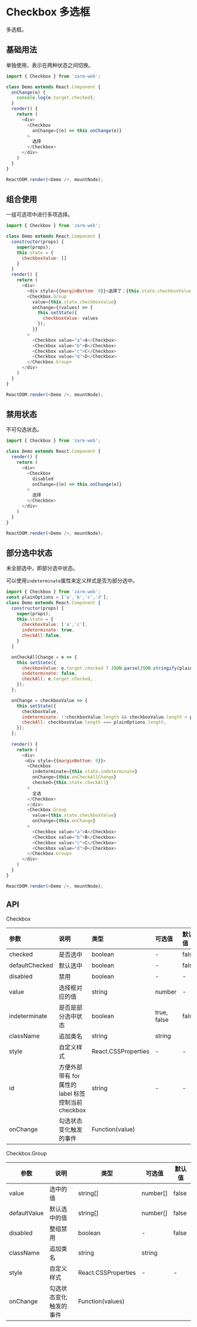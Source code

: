 # Checkbox 多选框
多选框。


## 基础用法

单独使用，表示在两种状态之间切换。


```js
import { Checkbox } from 'zarm-web';

class Demo extends React.Component {
  onChange(e) {
    console.log(e.target.checked);
  }
  render() {
    return (
      <div>
        <Checkbox
          onChange={(e) => this.onChange(e)}
        >
          选择
        </Checkbox>
      </div>
    )
  }
}

ReactDOM.render(<Demo />, mountNode);
```


## 组合使用

一组可选项中进行多项选择。


```js
import { Checkbox } from 'zarm-web';

class Demo extends React.Component {
  constructor(props) {
    super(props);
    this.state = {
      checkboxValue: []
    }
  }
  render() {
    return (
      <div>
        <div style={{marginBottom: 8}}>选择了：{this.state.checkboxValue.join(',')}</div>
        <Checkbox.Group
          value={this.state.checkboxValue}
          onChange={(values) => {
            this.setState({
              checkboxValue: values
            });
          }}
        >
          <Checkbox value="a">A</Checkbox>
          <Checkbox value="b">B</Checkbox>
          <Checkbox value="c">C</Checkbox>
          <Checkbox value="d">D</Checkbox>
        </Checkbox.Group>
      </div>
    )
  }
}

ReactDOM.render(<Demo />, mountNode);
```

## 禁用状态

不可勾选状态。


```js
import { Checkbox } from 'zarm-web';

class Demo extends React.Component {
  render() {
    return (
      <div>
        <Checkbox
          disabled
          onChange={(e) => this.onChange(e)}
        >
          选择
        </Checkbox>
      </div>
    )
  }
}

ReactDOM.render(<Demo />, mountNode);
```

## 部分选中状态

未全部选中，即部分选中状态。

可以使用`indeterminate`属性来定义样式是否为部分选中。

```js
import { Checkbox } from 'zarm-web';
const plainOptions = ['a','b','c','d'];
class Demo extends React.Component {
  constructor(props) {
    super(props);
    this.state = {
      checkboxValue: ['a','c'],
      indeterminate: true,
      checkAll:false,
    }
  }

  onCheckAllChange = e => {
    this.setState({
      checkboxValue: e.target.checked ? JSON.parse(JSON.stringify(plainOptions)) : [],
      indeterminate: false,
      checkAll: e.target.checked,
    });
  };

  onChange = checkboxValue => {
    this.setState({
      checkboxValue,
      indeterminate: !!checkboxValue.length && checkboxValue.length < plainOptions.length,
      checkAll: checkboxValue.length === plainOptions.length,
    });
  };
 
  render() {
    return (
      <div>
       <div style={{marginBottom: 8}}>
        <Checkbox
          indeterminate={this.state.indeterminate}
          onChange={this.onCheckAllChange}
          checked={this.state.checkAll}
        >
          全选
        </Checkbox>
        </div>
        <Checkbox.Group
          value={this.state.checkboxValue}
          onChange={this.onChange}
        >
          <Checkbox value="a">A</Checkbox>
          <Checkbox value="b">B</Checkbox>
          <Checkbox value="c">C</Checkbox>
          <Checkbox value="d">D</Checkbox>
        </Checkbox.Group>
      </div>
    )
  }
}

ReactDOM.render(<Demo />, mountNode);
```

## API

Checkbox 

| 参数           | 说明        | 类型                | 可选值      | 默认值 |
| :------------- | :-------- | :------------------ | :---------- | :----- |
| checked        | 是否选中   | boolean             | -           | false  |
| defaultChecked | 默认选中   | boolean             | -           | false  |
| disabled       | 禁用       | boolean            | -           | -    |
| value          | 选择框对应的值  | string          | number      | - | - |
| indeterminate  | 是否是部分选中状态 | boolean        | true, false | false  |
| className      | 追加类名     | string            | string      |       
| style          | 自定义样式    | React.CSSProperties | -           | -      |
| id             | 方便外部带有 for 属性的 label 标签控制当前 checkbox | string  | -  | - |
| onChange       | 勾选状态变化触发的事件  | Function(value)  |

Checkbox.Group 

| 参数         | 说明                   | 类型                | 可选值   | 默认值 |
| ------------ | ---------------------- | ------------------| -------- | ------ |
| value        | 选中的值               | string[]            | number[] | false  |
| defaultValue | 默认选中的值           | string[]            | number[] | false  |
| disabled     | 整组禁用               | boolean             | -        | false  |
| className    | 追加类名               | string              | string   |        |
| style        | 自定义样式             | React.CSSProperties | -        | -      |
| onChange     | 勾选状态变化触发的事件   |  Function(values)    |


